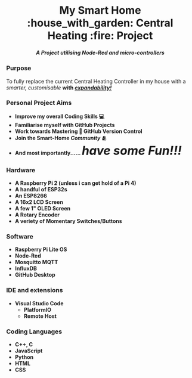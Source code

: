 <h1 align="center">My Smart Home :house_with_garden: Central Heating :fire: Project</h1>
<h5 align="center">A Project utilising Node-Red and micro-controllers</h5>

<h3>Purpose</h2>
<p>
To fully replace the current Central Heating Controller in my house with a <em>smarter, customisable</em> <b><HUB/b> with <u><em>expandability!</em></u>
</p>

<h3>Personal Project Aims</h3>

- Improve my overall <b>Coding Skills</b> :computer:
- Familiarise myself with <b>GitHub Projects</b>
- Work towards Mastering :crown: <b> GitHub Version Control</b>
- Join the Smart-Home <b><em>Community</em></b> :people_hugging:
- And most importantly...... <font size=6><b><em>have some Fun!!!</b></em></font>

<h3>Hardware</h3>

- A Raspberry Pi 2 (unless i can get hold of a Pi 4)
- A handful of ESP32s
- An ESP8266
- A 16x2 LCD Screen
- A few 1" OLED Screen
- A Rotary Encoder
- A veriety of Momentary Switches/Buttons

<h3>Software</h3>

- Raspberry Pi Lite OS
- Node-Red
- Mosquitto MQTT
- InfluxDB
- GitHub Desktop

<h3>IDE and extensions</h3>

- Visual Studio Code
  - PlatformIO
  - Remote Host

<h3>Coding Languages</h3>

- C++, C
- JavaScript
- Python
- HTML
- CSS
